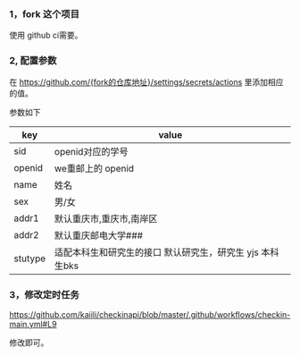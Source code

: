 ### 1，fork 这个项目

  使用 github ci需要。

### 2, 配置参数

  在 https://github.com/{fork的仓库地址}/settings/secrets/actions
里添加相应的值。

参数如下

| key    | value                    |
| ------ | ------------------------ |
| sid    | openid对应的学号         |
| openid | we重邮上的 openid        |
| name   | 姓名                     |
| sex    | 男/女                    |
| addr1  | 默认重庆市,重庆市,南岸区 |
| addr2  | 默认重庆邮电大学###      |
| stutype| 适配本科生和研究生的接口 默认研究生，研究生 yjs 本科生bks|

### 3，修改定时任务

https://github.com/kaiili/checkinapi/blob/master/.github/workflows/checkin-main.yml#L9

  修改即可。
